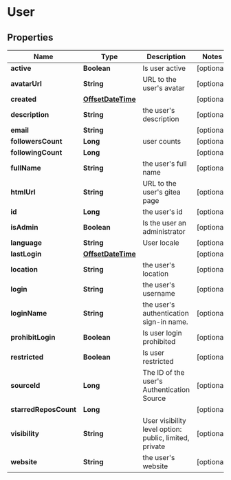 # User

## Properties
Name | Type | Description | Notes
------------ | ------------- | ------------- | -------------
**active** | **Boolean** | Is user active |  [optional]
**avatarUrl** | **String** | URL to the user&#x27;s avatar |  [optional]
**created** | [**OffsetDateTime**](OffsetDateTime.md) |  |  [optional]
**description** | **String** | the user&#x27;s description |  [optional]
**email** | **String** |  |  [optional]
**followersCount** | **Long** | user counts |  [optional]
**followingCount** | **Long** |  |  [optional]
**fullName** | **String** | the user&#x27;s full name |  [optional]
**htmlUrl** | **String** | URL to the user&#x27;s gitea page |  [optional]
**id** | **Long** | the user&#x27;s id |  [optional]
**isAdmin** | **Boolean** | Is the user an administrator |  [optional]
**language** | **String** | User locale |  [optional]
**lastLogin** | [**OffsetDateTime**](OffsetDateTime.md) |  |  [optional]
**location** | **String** | the user&#x27;s location |  [optional]
**login** | **String** | the user&#x27;s username |  [optional]
**loginName** | **String** | the user&#x27;s authentication sign-in name. |  [optional]
**prohibitLogin** | **Boolean** | Is user login prohibited |  [optional]
**restricted** | **Boolean** | Is user restricted |  [optional]
**sourceId** | **Long** | The ID of the user&#x27;s Authentication Source |  [optional]
**starredReposCount** | **Long** |  |  [optional]
**visibility** | **String** | User visibility level option: public, limited, private |  [optional]
**website** | **String** | the user&#x27;s website |  [optional]
